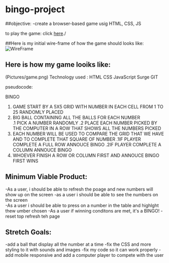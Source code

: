 # bingo-project

##objective:
-create a browser-based game usig HTML, CSS, JS

to play the game:
click [here](https://bingo-project1.surge.sh)./

##Here is my initial wire-frame of how the game should looks like:
![WireFrame](Pictures/PROJECT.png)
 ## Here is how my game looiks like:
 (Pictures/game.png)
 Technology used :
 HTML
 CSS
 JavaScript
 Surge
 GIT


pseudocode:

BINGO
1. GAME START BY A 5X5 GRID WITH NUMBER IN EACH CELL FROM 1 TO 25  RANDOMLY PLACED 
2. BIG BALL CONTAINING ALL THE BALLS FOR EACH NUMBER  
  .1 PICK A NUMBER RANDOMLY
  .2 PLACE EACH NUMBER PICKED BY THE COMPUTER IN A ROW THAT SHOWS ALL THE NUMBERS PICKED
3. EACH NUMBER WILL BE USED TO COMPARE THE GRID THAT WE HAVE AND TO COMPLETE THAT SQUARE OF NUMBER 
   .1IF PLAYER COMPLETE A FULL ROW 
ANNOUCE BINGO
   .2IF PLAYER COMPLETE A COLUMN 
ANNOUCE BINGO 
4. WHOEVER FINISH A ROW OR COLUMN FIRST AND ANNOUCE BINGO FIRST WINS

## Minimum Viable Product:
-As a user, i should be able to refresh the poage and new numbers will show up on the screen 
-as a user i should be able to see the  numbers on the screen  
-As a user i should be able to press on a number in the table and highlght thew umber chosen
-As a user if winning conditons are met, it's a BINGO!
-reset top refresh teh page 
## Stretch Goals:
-add a ball that display all the number at a time 
-fix the CSS and more styling to it with sounds and images
-fix my code so it can work properly
-add mobile responsive 
and add a computer player to compete with the user
